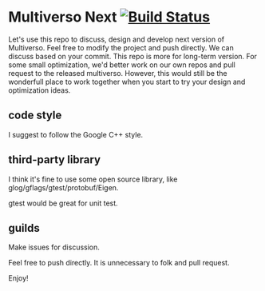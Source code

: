 # Multiverso Next [![Build Status](https://travis-ci.com/Microsoft/multiverso-next.svg?token=3HGpfszLKUkgnzxh5Z6R&branch=dev)](https://travis-ci.com/Microsoft/multiverso-next) 

Let's use this repo to discuss, design and develop next version of Multiverso. Feel free to modify the project and push directly. We can discuss based on your commit. This repo is more for long-term version. For some small optimization, we'd better work on our own repos and pull request to the released multiverso. However, this would still be the wonderfull place to work together when you start to try your design and optimization ideas. 

## code style

I suggest to follow the Google C++ style.

## third-party library

I think it's fine to use some open source library, like glog/gflags/gtest/protobuf/Eigen. 

gtest would be great for unit test. 

## guilds

Make issues for discussion.

Feel free to push directly. It is unnecessary to folk and pull request. 

Enjoy!
